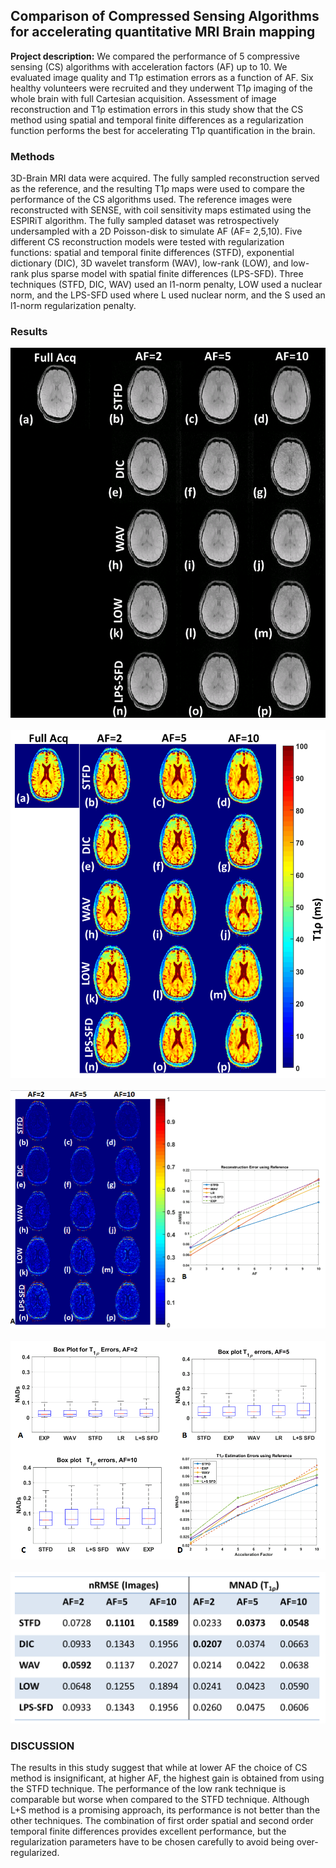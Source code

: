 ## Comparison of Compressed Sensing Algorithms for accelerating quantitative MRI Brain mapping

**Project description:** We compared the performance of 5 compressive sensing
(CS) algorithms with acceleration factors (AF) up to 10. We evaluated image quality and T1ρ estimation errors as a function of AF. Six healthy volunteers were recruited and they underwent T1ρ imaging of the whole brain with full Cartesian acquisition. Assessment of image reconstruction and T1ρ estimation errors in this study show that the CS method using spatial and temporal finite differences as a regularization function performs the best for accelerating T1ρ quantification in the brain.

### Methods
3D-Brain MRI data were acquired. The fully sampled reconstruction served as the reference, and the resulting T1ρ maps were used to compare the performance of the CS algorithms used. The reference images were reconstructed with SENSE, with coil sensitivity maps estimated using the ESPIRiT algorithm. The fully sampled dataset was retrospectively undersampled with a 2D Poisson-disk to simulate AF (AF= 2,5,10). Five different CS reconstruction models were tested with regularization functions: spatial and temporal finite differences (STFD), exponential dictionary (DIC), 3D wavelet transform (WAV), low-rank (LOW), and low-rank plus sparse model with spatial finite differences (LPS-SFD). Three techniques (STFD, DIC, WAV) used an l1-norm penalty, LOW used a nuclear norm, and the LPS-SFD used where L used nuclear norm, and the S used an l1-norm regularization penalty.

### Results

<img src="images/Figure1.png?raw=true"/>
<br><br>
<img src="images/Figure2.png?raw=true"/>
<br><br>
<img src="images/Figure3.png?raw=true"/>
<br><br>
<img src="images/Figure4.png?raw=true"/>
<br><br>
<img src="images/Figure5.png?raw=true"/>

### DISCUSSION
The results in this study suggest that while at lower AF the choice of CS method is insignificant, at higher AF, the highest gain is obtained from using the STFD technique. The performance of the low rank technique is comparable but worse when compared to the STFD technique. Although L+S method is a promising approach, its performance is not better than the other techniques. The combination of first order spatial and second order temporal finite differences provides excellent performance, but the regularization parameters have to be chosen carefully to avoid being over- regularized. 
